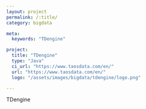 ```yaml
---
layout: project
permalink: /:title/
category: bigdata

meta:
  keywords: "TDengine"

project:
  title: "TDengine"
  type: "Java"
  ci_url: "https://www.taosdata.com/en/"
  url: "https://www.taosdata.com/en/"
  logo: "/assets/images/bigdata/tdengine/logo.png"

---
```

<p>TDengine</p>
